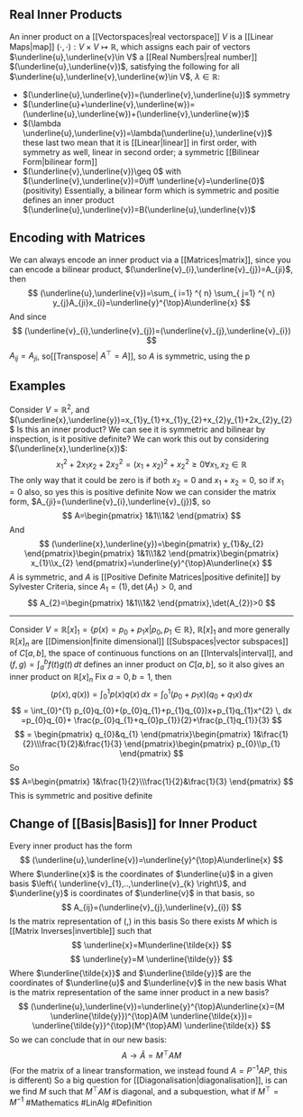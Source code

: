 ## Real Inner Products
An inner product on a [[Vectorspaces|real vectorspace]] $V$ is a [[Linear Maps|map]] $(\cdot,\cdot):V\times V\mapsto \mathbb{R}$, which assigns each pair of vectors $\underline{u},\underline{v}\in V$ a [[Real Numbers|real number]] $(\underline{u},\underline{v})$, satisfying the following for all $\underline{u},\underline{v},\underline{w}\in V$, $\lambda \in\mathbb{R}$:
- $(\underline{u},\underline{v})=(\underline{v},\underline{u})$ symmetry
- $(\underline{u}+\underline{v},\underline{w})=(\underline{u},\underline{w})+(\underline{v},\underline{w})$
- $(\lambda \underline{u},\underline{v})=\lambda(\underline{u},\underline{v})$ these last two mean that it is [[Linear|linear]] in first order, with symmetry as well, linear in second order; a symmetric [[Bilinear Form|bilinear form]]
- $(\underline{v},\underline{v})\geq 0$ with $(\underline{v},\underline{v})=0\iff \underline{v}=\underline{0}$ (positivity)
Essentially, a bilinear form which is symmetric and positie defines an inner product $(\underline{u},\underline{v})=B(\underline{u},\underline{v})$
## Encoding with Matrices
We can always encode an inner product via a [[Matrices|matrix]], since you can encode a bilinear product, $(\underline{v}_{i},\underline{v}_{j})=A_{ji}$, then 
$$
(\underline{u},\underline{v})=\sum_{ i=1} ^{ n}  \sum_{ j=1} ^{ n}  y_{j}A_{ji}x_{i}=\underline{y}^{\top}A\underline{x}
$$
And since
$$
(\underline{v}_{i},\underline{v}_{j})=(\underline{v}_{j},\underline{v}_{i})
$$
$A_{ij}=A_{ji}$, so[[Transpose| $A^{\top}=A$]], so $A$ is symmetric, using the p
## Examples
Consider $V=\mathbb{R}^{2}$, and $(\underline{x},\underline{y})=x_{1}y_{1}+x_{1}y_{2}+x_{2}y_{1}+2x_{2}y_{2}$ 
Is this an inner product? We can see it is symmetric and bilinear by inspection, is it positive definite? We can work this out by considering $(\underline{x},\underline{x})$:
$$
x_{1}^{2}+2x_{1}x_{2}+2x_{2}^{2}=(x_{1}+x_{2})^{2}+x_{2}^{2}\geq 0\forall x_{1},x_{2}\in \mathbb{R}
$$
The only way that it could be zero is if both $x_{2}=0$ and $x_{1}+x_{2}=0$, so if $x_{1}=0$ also, so yes this is positive definite
Now we can consider the matrix form, $A_{ji}=(\underline{v}_{i},\underline{v}_{j})$, so
$$
A=\begin{pmatrix}
1&1\\1&2
\end{pmatrix}
$$
And 
$$
(\underline{x},\underline{y})=\begin{pmatrix}
y_{1}&y_{2}
\end{pmatrix}\begin{pmatrix}
1&1\\1&2
\end{pmatrix}\begin{pmatrix}
x_{1}\\x_{2}
\end{pmatrix}=\underline{y}^{\top}A\underline{x}
$$
$A$ is symmetric, and $A$ is [[Positive Definite Matrices|positive definite]] by Sylvester Criteria, since $A_{1}=(1),\det (A_{1})>0$, and 
$$
A_{2}=\begin{pmatrix}
1&1\\1&2
\end{pmatrix},\det(A_{2})>0
$$
____
Consider $V=\mathbb{R}[x]_{1}=\left\{ p(x)=p_{0}+p_{1}x |p_{0},p_{1}\in\mathbb{R}\right\}$, $\mathbb{R}[x]_{1}$ and more generally $\mathbb{R}[x]_{n}$ are [[Dimension|finite dimensional]] [[Subspaces|vector subspaces]] of $C[a,b]$, the space of continuous functions on an [[Intervals|interval]], and $(f,g)=\int ^{b}_{a} f(t)g(t) \, dt$ defines an inner product on $C[a,b]$, so it also gives an inner product on $\mathbb{R}[x]_{n}$
Fix $a=0,b=1$, then
$$
(p(x),q(x))=\int_{0}^{1} p(x)q(x) \, dx =\int_{0}^{1} (p_{0}+p_{1}x)(q_{0}+q_{1}x) \, dx 
$$
$$
= \int_{0}^{1} p_{0}q_{0}+(p_{0}q_{1}+p_{1}q_{0})x+p_{1}q_{1}x^{2} \, dx =p_{0}q_{0}+ \frac{p_{0}q_{1}+q_{0}p_{1}}{2}+\frac{p_{1}q_{1}}{3}
$$
$$
= \begin{pmatrix}
q_{0}&q_{1}
\end{pmatrix}\begin{pmatrix}
1&\frac{1}{2}\\\frac{1}{2}&\frac{1}{3}
\end{pmatrix}\begin{pmatrix}
p_{0}\\p_{1}
\end{pmatrix}
$$
So 
$$
A=\begin{pmatrix}
1&\frac{1}{2}\\\frac{1}{2}&\frac{1}{3}
\end{pmatrix}
$$
This is symmetric and positive definite
## Change of [[Basis|Basis]] for Inner Product
Every inner product has the form
$$
(\underline{u},\underline{v})=\underline{y}^{\top}A\underline{x}
$$
Where $\underline{x}$ is the coordinates of $\underline{u}$ in a given basis $\left\{ \underline{v}_{1},..,\underline{v}_{k} \right\}$, and $\underline{y}$ is coordinates of $\underline{v}$ in that basis, so
$$
A_{ij}=(\underline{v}_{j},\underline{v}_{i})
$$
Is the matrix representation of $(,)$ in this basis
So there exists $M$ which is [[Matrix Inverses|invertible]] such that
$$
\underline{x}=M\underline{\tilde{x}}
$$
$$
 \underline{y}=M  \underline{\tilde{y}}
$$
Where $\underline{\tilde{x}}$ and $\underline{\tilde{y}}$ are the coordinates of $\underline{u}$ and $\underline{v}$ in the new basis
What is the matrix representation of the same inner product in a new basis?
$$
(\underline{u},\underline{v})=\underline{y}^{\top}A\underline{x}=(M  \underline{\tilde{y}})^{\top}A(M  \underline{\tilde{x}})= \underline{\tilde{y}}^{\top}(M^{\top}AM)  \underline{\tilde{x}}
$$
So we can conclude that in our new basis:
$$
A\to \tilde{A}=M^{\top}AM
$$
(For the matrix of a linear transformation, we instead found $A= P ^{-1}AP$, this is different)
So a big question for [[Diagonalisation|diagonalisation]], is can we find $M$ such that $M^{\top}AM$ is diagonal, and a subquestion, what if $M^{\top}=M^{-1}$ 
#Mathematics #LinAlg #Definition 